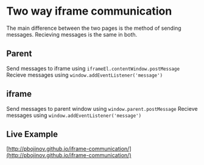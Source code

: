 # Two way iframe communication

The main difference between the two pages is the method of sending messages. Recieving messages is the same in both.

## Parent

Send messages to iframe using `iframeEl.contentWindow.postMessage`
Recieve messages using `window.addEventListener('message')`

## iframe

Send messages to parent window using `window.parent.postMessage`
Recieve messages using `window.addEventListener('message')`

## Live Example

[http://pbojinov.github.io/iframe-communication/](http://pbojinov.github.io/iframe-communication/)
